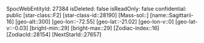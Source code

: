 ﻿---
location: [-21.02,-72.55,300]
type: Station
tags:
- astro/Star

---
SpocWebEntityId: 27384
isDeleted: false
isReadOnly: false
confidential: public
[star-class::F2]
[star-class-id::28190]
[Mass-sol::]
[name::Sagittarii-16]
[geo-alt::300]
[geo-lon::-72.55]
[geo-lat::-21.02]
[geo-lon-v::0]
[geo-lat-v::-0.03]
[bright-min::29]
[bright-max::29]
[Zodiac-index::16]
[ZodiacId::28154]
[NextStarId::27657]

